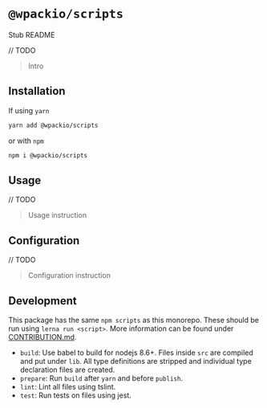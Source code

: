 # `@wpackio/scripts`

Stub README

// TODO

> Intro

## Installation

If using `yarn`

```bash
yarn add @wpackio/scripts
```

or with `npm`

```bash
npm i @wpackio/scripts
```

## Usage

// TODO

> Usage instruction

## Configuration

// TODO

> Configuration instruction

## Development

This package has the same `npm scripts` as this monorepo. These should be run
using `lerna run <script>`. More information can be found under [CONTRIBUTION.md](../../CONTRIBUTION.md).

-   `build`: Use babel to build for nodejs 8.6+. Files inside `src` are compiled and put under `lib`. All type definitions are stripped and individual type declaration files are created.
-   `prepare`: Run `build` after `yarn` and before `publish`.
-   `lint`: Lint all files using tslint.
-   `test`: Run tests on files using jest.
